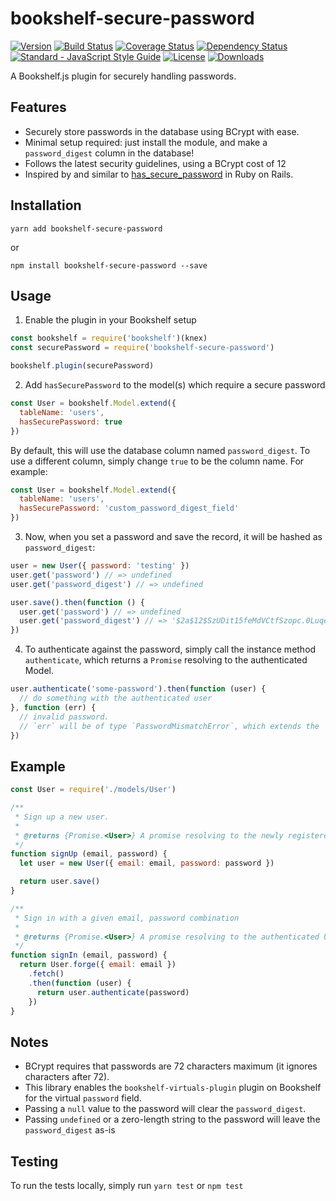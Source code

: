 # bookshelf-secure-password

[![Version](https://img.shields.io/npm/v/bookshelf-secure-password.svg)](https://www.npmjs.com/package/bookshelf-secure-password)
[![Build Status](https://img.shields.io/travis/venables/bookshelf-secure-password/master.svg)](https://travis-ci.org/venables/bookshelf-secure-password)
[![Coverage Status](https://img.shields.io/coveralls/venables/bookshelf-secure-password.svg)](https://coveralls.io/github/venables/bookshelf-secure-password)
[![Dependency Status](https://david-dm.org/venables/bookshelf-secure-password.png)](https://david-dm.org/venables/bookshelf-secure-password)
[![Standard - JavaScript Style Guide](https://img.shields.io/badge/code_style-standard-brightgreen.svg)](http://standardjs.com/)
[![License](https://img.shields.io/npm/l/bookshelf-secure-password.svg)](https://github.com/venables/bookshelf-secure-password/blob/master/LICENSE.txt)
[![Downloads](https://img.shields.io/npm/dm/bookshelf-secure-password.svg)](https://www.npmjs.com/package/bookshelf-secure-password)

A Bookshelf.js plugin for securely handling passwords.

## Features

* Securely store passwords in the database using BCrypt with ease.
* Minimal setup required: just install the module, and make a `password_digest` column in the database!
* Follows the latest security guidelines, using a BCrypt cost of 12
* Inspired by and similar to [has_secure_password](http://api.rubyonrails.org/classes/ActiveModel/SecurePassword/ClassMethods.html) in Ruby on Rails.

## Installation

```
yarn add bookshelf-secure-password
```

or

```
npm install bookshelf-secure-password --save
```

## Usage

1. Enable the plugin in your Bookshelf setup

  ```javascript
  const bookshelf = require('bookshelf')(knex)
  const securePassword = require('bookshelf-secure-password')

  bookshelf.plugin(securePassword)
  ```

2. Add `hasSecurePassword` to the model(s) which require a secure password

  ```javascript
  const User = bookshelf.Model.extend({
    tableName: 'users',
    hasSecurePassword: true
  })
  ```

  By default, this will use the database column named `password_digest`. To use a different column, simply change `true` to be the column name. For example:

  ```javascript
  const User = bookshelf.Model.extend({
    tableName: 'users',
    hasSecurePassword: 'custom_password_digest_field'
  })
  ```

3. Now, when you set a password and save the record, it will be hashed as `password_digest`:

  ```javascript
  user = new User({ password: 'testing' })
  user.get('password') // => undefined
  user.get('password_digest') // => undefined

  user.save().then(function () {
    user.get('password') // => undefined
    user.get('password_digest') // => '$2a$12$SzUDit15feMdVCtfSzopc.0LuqeHlJInqq/1Ol8uxCC5QydHpVWFy'
  })
  ```

4. To authenticate against the password, simply call the instance method `authenticate`, which returns a `Promise` resolving to the authenticated Model.

  ```javascript
  user.authenticate('some-password').then(function (user) {
    // do something with the authenticated user
  }, function (err) {
    // invalid password.
    // `err` will be of type `PasswordMismatchError`, which extends the `Error` class
  })
  ```

## Example

```javascript
const User = require('./models/User')

/**
 * Sign up a new user.
 *
 * @returns {Promise.<User>} A promise resolving to the newly registered User, or rejected with an error.
 */
function signUp (email, password) {
  let user = new User({ email: email, password: password })

  return user.save()
}

/**
 * Sign in with a given email, password combination
 *
 * @returns {Promise.<User>} A promise resolving to the authenticated User, or rejected with a `PasswordMismatchError`.
 */
function signIn (email, password) {
  return User.forge({ email: email })
    .fetch()
    .then(function (user) {
      return user.authenticate(password)
    })
}
```

## Notes

* BCrypt requires that passwords are 72 characters maximum (it ignores characters after 72).
* This library enables the `bookshelf-virtuals-plugin` plugin on Bookshelf for the virtual `password` field.
* Passing a `null` value to the password will clear the `password_digest`.
* Passing `undefined` or a zero-length string to the password will leave the `password_digest` as-is

## Testing

To run the tests locally, simply run `yarn test` or `npm test`
